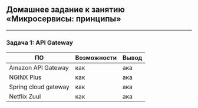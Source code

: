 ## Домашнее задание к занятию «Микросервисы: принципы»
-------
### Задача 1: API Gateway
|ПО|Возможности|Вывод|
|--|-----------|-----|
|Amazon API Gateway|как|ака|
|NGINX Plus|как|ака|
|Spring cloud gateway|как|ака|
|Netflix Zuul|как|ака|
